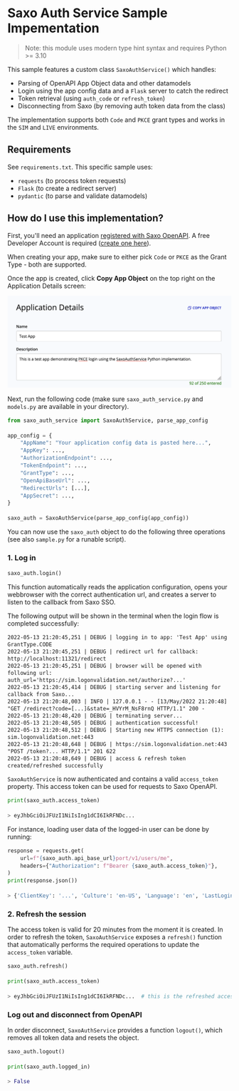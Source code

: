 # Saxo Auth Service Sample Impementation

> Note: this module uses modern type hint syntax and requires Python >= 3.10

This sample features a custom class `SaxoAuthService()` which handles:

- Parsing of OpenAPI App Object data and other datamodels
- Login using the app config data and a `Flask` server to catch the redirect
- Token retrieval (using `auth_code` or `refresh_token`)
- Disconnecting from Saxo (by removing auth token data from the class)

The implementation supports both `Code` and `PKCE` grant types and works in the `SIM` and `LIVE` environments.

## Requirements

See `requirements.txt`. This specific sample uses:

- `requests` (to process token requests)
- `Flask` (to create a redirect server)
- `pydantic` (to parse and validate datamodels)

## How do I use this implementation?

First, you'll need an application [registered with Saxo OpenAPI](https://www.developer.saxo/openapi/appmanagement). A free Developer Account is required ([create one here](https://www.developer.saxo/accounts/sim/signup)).

When creating your app, make sure to either pick `Code` or `PKCE` as the Grant Type - both are supported.

Once the app is created, click **Copy App Object** on the top right on the Application Details screen:

![Application Details](app_details.png)

Next, run the following code (make sure `saxo_auth_service.py` and `models.py` are available in your directory).

```Python
from saxo_auth_service import SaxoAuthService, parse_app_config

app_config = {
    "AppName": "Your application config data is pasted here...",
    "AppKey": ...,
    "AuthorizationEndpoint": ...,
    "TokenEndpoint": ...,
    "GrantType": ...,
    "OpenApiBaseUrl": ...,
    "RedirectUrls": [...],
    "AppSecret": ...,
}

saxo_auth = SaxoAuthService(parse_app_config(app_config))
```

You can now use the `saxo_auth` object to do the following three operations (see also `sample.py` for a runable script).

### 1. Log in
``` Python
saxo_auth.login()
```
This function automatically reads the application configuration, opens your webbrowser with the correct authentication url, and creates a server to listen to the callback from Saxo SSO.

The following output will be shown in the terminal when the login flow is completed successfully:

```
2022-05-13 21:20:45,251 | DEBUG | logging in to app: 'Test App' using GrantType.CODE
2022-05-13 21:20:45,251 | DEBUG | redirect url for callback: http://localhost:11321/redirect
2022-05-13 21:20:45,251 | DEBUG | browser will be opened with following url: auth_url='https://sim.logonvalidation.net/authorize?...'
2022-05-13 21:20:45,414 | DEBUG | starting server and listening for callback from Saxo...
2022-05-13 21:20:48,003 | INFO | 127.0.0.1 - - [13/May/2022 21:20:48] "GET /redirect?code=[...]&state=_HVYrM_NsF8rnQ HTTP/1.1" 200 -
2022-05-13 21:20:48,420 | DEBUG | terminating server...
2022-05-13 21:20:48,505 | DEBUG | authentication successful!
2022-05-13 21:20:48,512 | DEBUG | Starting new HTTPS connection (1): sim.logonvalidation.net:443
2022-05-13 21:20:48,648 | DEBUG | https://sim.logonvalidation.net:443 "POST /token?... HTTP/1.1" 201 622
2022-05-13 21:20:48,649 | DEBUG | access & refresh token created/refreshed successfully
```

`SaxoAuthService` is now authenticated and contains a valid `access_token` property. This access token can be used for requests to Saxo OpenAPI.

``` Python
print(saxo_auth.access_token)

> eyJhbGciOiJFUzI1NiIsIng1dCI6IkRFNDc...
```

For instance, loading user data of the logged-in user can be done by running:

``` Python
response = requests.get(
    url=f"{saxo_auth.api_base_url}port/v1/users/me",
    headers={"Authorization": f"Bearer {saxo_auth.access_token}"},
)
print(response.json())

> {'ClientKey': '...', 'Culture': 'en-US', 'Language': 'en', 'LastLoginStatus': 'Successful', ...
```

### 2. Refresh the session

The access token is valid for 20 minutes from the moment it is created. In order to refresh the token, `SaxoAuthService` exposes a `refresh()` function that automatically performs the required operations to update the `access_token` variable.

``` Python
saxo_auth.refresh()

print(saxo_auth.access_token)

> eyJhbGciOiJFUzI1NiIsIng1dCI6IkRFNDc...  # this is the refreshed access token
```

### Log out and disconnect from OpenAPI

In order disconnect, `SaxoAuthService` provides a function `logout()`, which removes all token data and resets the object. 

``` Python
saxo_auth.logout()

print(saxo_auth.logged_in)

> False
```
